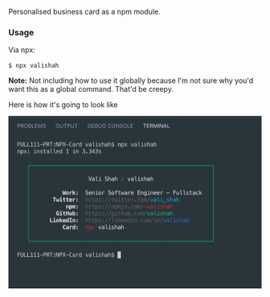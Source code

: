 
Personalised business card as a npm module. 

### Usage
Via npx:
```
$ npx valishah
```

**Note:** Not including how to use it globally because I'm not sure why you'd want this as a global command. That'd be creepy.

Here is how it's going to look like

![Business Card](./images/business-card.png)